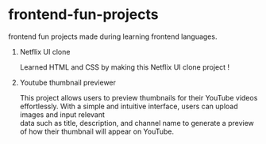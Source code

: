 # frontend-fun-projects
frontend fun projects made during learning frontend languages.


1) Netflix UI clone
   
   Learned HTML and CSS by making this Netflix UI clone project !

2) Youtube thumbnail previewer
   
   This project allows users to preview thumbnails for their YouTube videos effortlessly. With a simple and intuitive interface, users can upload images and input relevant     
   data such as title, description, and channel name to generate a preview of how their thumbnail will appear on YouTube.
